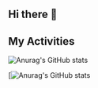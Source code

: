 ## Hi there 👋

## My Activities
![Anurag's GitHub stats](https://github-readme-stats.vercel.app/api?username=javad1991&show_icons=true&theme=tokyonight)



[![Anurag's GitHub stats](https://github-readme-stats.vercel.app/api?username=javad1991)



